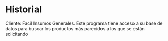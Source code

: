 # Historial
Cliente: Facil Insumos Generales. Este programa tiene acceso a su base de datos para buscar los productos más parecidos a los que se están solicitando
